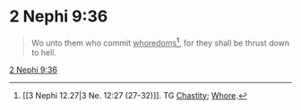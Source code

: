 # 2 Nephi 9:36

> Wo unto them who commit <u>whoredoms</u>[^a], for they shall be thrust down to hell.

[2 Nephi 9:36](https://www.churchofjesuschrist.org/study/scriptures/bofm/2-ne/9?lang=eng&id=p36#p36)


[^a]: [[3 Nephi 12.27|3 Ne. 12:27 (27-32)]]. TG [Chastity](https://www.churchofjesuschrist.org/study/scriptures/tg/chastity?lang=eng); [Whore](https://www.churchofjesuschrist.org/study/scriptures/tg/whore?lang=eng).
